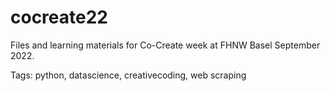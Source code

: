 # cocreate22

Files and learning materials for Co-Create week at FHNW Basel September 2022.

Tags: python, datascience, creativecoding, web scraping
